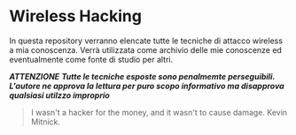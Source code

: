 # Wireless Hacking

In questa repository verranno elencate tutte le tecniche di attacco wireless a mia conoscenza.
Verrà utilizzata come archivio delle mie conoscenze ed eventualmente come fonte di studio per altri.

***ATTENZIONE***
***Tutte le tecniche esposte sono penalmemte perseguibili. L'autore ne approva la lettura per puro scopo informativo ma disapprova qualsiasi utilzzo improprio***

> I wasn't a hacker for the money, and it wasn't to cause damage. 
Kevin Mitnick.
